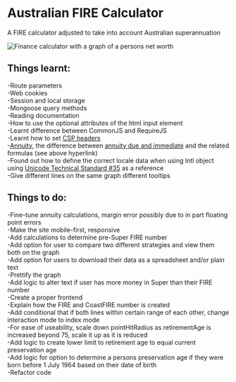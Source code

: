 # Australian FIRE Calculator  
A FIRE calculator adjusted to take into account Australian superannuation  

![Finance calculator with a graph of a persons net worth](https://i.ibb.co/wRmhgLd/calculator.png)

## Things learnt:  
-Route parameters  
-Web cookies  
-Session and local storage  
-Mongoose query methods  
-Reading documentation  
-How to use the optional attributes of the html input element  
-Learnt difference between CommonJS and RequireJS  
-Learnt how to set [CSP headers](https://content-security-policy.com/examples/)  
-[Annuity](https://www.educba.com/annuity-due-formula/), the difference between [annuity due and immediate](https://math.stackexchange.com/questions/1698578/compound-interest-formula-adding-annual-contributions) and the related formulas (see above hyperlink)  
-Found out how to define the correct locale data when using Intl object using [Unicode Technical Standard #35](https://unicode.org/reports/tr35/) as a reference  
-Give different lines on the same graph different tooltips  

## Things to do:   
-Fine-tune annuity calculations, margin error possibly due to in part floating point errors  
-Make the site mobile-first, responsive  
-Add calculations to determine pre-Super FIRE number  
-Add option for user to compare two different strategies and view them both on the graph  
-Add option for users to download their data as a spreadsheet and/or plain text  
-Prettify the graph  
-Add logic to alter text if user has more money in Super than their FIRE number  
-Create a proper frontend  
-Explain how the FIRE and CoastFIRE number is created  
-Add conditional that if both lines within certain range of each other, change interaction mode to index mode  
-For ease of useability, scale down pointHitRadius as retirementAge is increased beyond 75, scale it up as it is reduced  
-Add logic to create lower limit to retirement age to equal current preservation age  
-Add logic for option to determine a persons preservation age if they were born before 1 July 1964 based on their date of birth  
-Refactor code  
